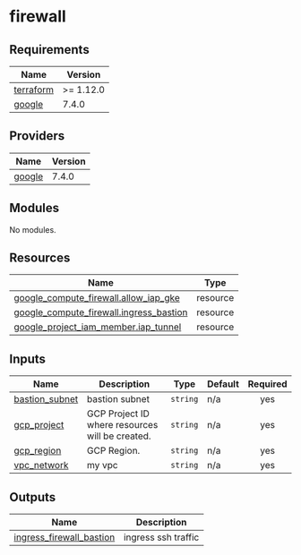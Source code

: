 # firewall

<!-- BEGIN_TF_DOCS -->
## Requirements

| Name | Version |
|------|---------|
| <a name="requirement_terraform"></a> [terraform](#requirement\_terraform) | >= 1.12.0 |
| <a name="requirement_google"></a> [google](#requirement\_google) | 7.4.0 |

## Providers

| Name | Version |
|------|---------|
| <a name="provider_google"></a> [google](#provider\_google) | 7.4.0 |

## Modules

No modules.

## Resources

| Name | Type |
|------|------|
| [google_compute_firewall.allow_iap_gke](https://registry.terraform.io/providers/hashicorp/google/7.4.0/docs/resources/compute_firewall) | resource |
| [google_compute_firewall.ingress_bastion](https://registry.terraform.io/providers/hashicorp/google/7.4.0/docs/resources/compute_firewall) | resource |
| [google_project_iam_member.iap_tunnel](https://registry.terraform.io/providers/hashicorp/google/7.4.0/docs/resources/project_iam_member) | resource |

## Inputs

| Name | Description | Type | Default | Required |
|------|-------------|------|---------|:--------:|
| <a name="input_bastion_subnet"></a> [bastion\_subnet](#input\_bastion\_subnet) | bastion subnet | `string` | n/a | yes |
| <a name="input_gcp_project"></a> [gcp\_project](#input\_gcp\_project) | GCP Project ID where resources will be created. | `string` | n/a | yes |
| <a name="input_gcp_region"></a> [gcp\_region](#input\_gcp\_region) | GCP Region. | `string` | n/a | yes |
| <a name="input_vpc_network"></a> [vpc\_network](#input\_vpc\_network) | my vpc | `string` | n/a | yes |

## Outputs

| Name | Description |
|------|-------------|
| <a name="output_ingress_firewall_bastion"></a> [ingress\_firewall\_bastion](#output\_ingress\_firewall\_bastion) | ingress ssh traffic |
<!-- END_TF_DOCS -->
